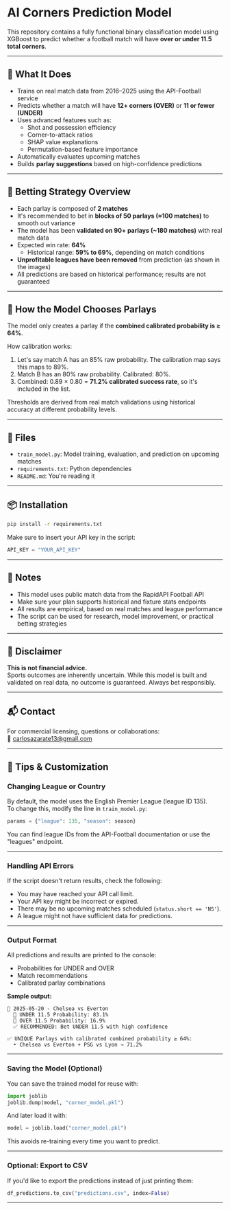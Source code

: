 # AI Corners Prediction Model

This repository contains a fully functional binary classification model using XGBoost to predict whether a football match will have **over or under 11.5 total corners**.

---

## 🚀 What It Does

- Trains on real match data from 2016–2025 using the API-Football service
- Predicts whether a match will have **12+ corners (OVER)** or **11 or fewer (UNDER)**
- Uses advanced features such as:
  - Shot and possession efficiency
  - Corner-to-attack ratios
  - SHAP value explanations
  - Permutation-based feature importance
- Automatically evaluates upcoming matches
- Builds **parlay suggestions** based on high-confidence predictions

---

## 🧠 Betting Strategy Overview

- Each parlay is composed of **2 matches**
- It's recommended to bet in **blocks of 50 parlays (≈100 matches)** to smooth out variance
- The model has been **validated on 90+ parlays (~180 matches)** with real match data
- Expected win rate: **64%**
  - Historical range: **59% to 69%**, depending on match conditions
- **Unprofitable leagues have been removed** from prediction (as shown in the images)
- All predictions are based on historical performance; results are not guaranteed

---

## 🎯 How the Model Chooses Parlays

The model only creates a parlay if the **combined calibrated probability is ≥ 64%**.

How calibration works:
1. Let's say match A has an 85% raw probability. The calibration map says this maps to 89%.
2. Match B has an 80% raw probability. Calibrated: 80%.
3. Combined: 0.89 × 0.80 = **71.2% calibrated success rate**, so it's included in the list.

Thresholds are derived from real match validations using historical accuracy at different probability levels.

---

## 📂 Files

- `train_model.py`: Model training, evaluation, and prediction on upcoming matches
- `requirements.txt`: Python dependencies
- `README.md`: You're reading it

---

## 📦 Installation

```bash
pip install -r requirements.txt
```

Make sure to insert your API key in the script:
```python
API_KEY = "YOUR_API_KEY"
```

---

## 🔐 Notes

- This model uses public match data from the RapidAPI Football API
- Make sure your plan supports historical and fixture stats endpoints
- All results are empirical, based on real matches and league performance
- The script can be used for research, model improvement, or practical betting strategies

---

## 🧠 Disclaimer

**This is not financial advice.**  
Sports outcomes are inherently uncertain. While this model is built and validated on real data, no outcome is guaranteed. Always bet responsibly.

---

## 📬 Contact

For commercial licensing, questions or collaborations:  
📧 carlosazarate13@gmail.com


---

## 🔧 Tips & Customization

### Changing League or Country
By default, the model uses the English Premier League (league ID 135).  
To change this, modify the line in `train_model.py`:

```python
params = {"league": 135, "season": season}
```

You can find league IDs from the API-Football documentation or use the "leagues" endpoint.

---

### Handling API Errors
If the script doesn't return results, check the following:
- You may have reached your API call limit.
- Your API key might be incorrect or expired.
- There may be no upcoming matches scheduled (`status.short == 'NS'`).
- A league might not have sufficient data for predictions.

---

### Output Format
All predictions and results are printed to the console:
- Probabilities for UNDER and OVER
- Match recommendations
- Calibrated parlay combinations

**Sample output:**

```
📅 2025-05-20 - Chelsea vs Everton
  🔮 UNDER 11.5 Probability: 83.1%
  🔮 OVER 11.5 Probability: 16.9%
  ✅ RECOMMENDED: Bet UNDER 11.5 with high confidence

✅ UNIQUE Parlays with calibrated combined probability ≥ 64%:
  • Chelsea vs Everton + PSG vs Lyon → 71.2%
```

---

### Saving the Model (Optional)
You can save the trained model for reuse with:

```python
import joblib
joblib.dump(model, "corner_model.pkl")
```

And later load it with:

```python
model = joblib.load("corner_model.pkl")
```

This avoids re-training every time you want to predict.

---

### Optional: Export to CSV
If you'd like to export the predictions instead of just printing them:

```python
df_predictions.to_csv("predictions.csv", index=False)
```

---
